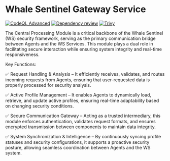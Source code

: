# Whale Sentinel Gateway Service

[![CodeQL Advanced](https://github.com/YangYang-Research/whale-sentinel-gateway-service/actions/workflows/codeql.yml/badge.svg?branch=main)](https://github.com/YangYang-Research/whale-sentinel-gateway-service/actions/workflows/codeql.yml)
[![Dependency review](https://github.com/YangYang-Research/whale-sentinel-gateway-service/actions/workflows/dependency-review.yml/badge.svg?branch=dev)](https://github.com/YangYang-Research/whale-sentinel-gateway-service/actions/workflows/dependency-review.yml)
[![Trivy](https://github.com/YangYang-Research/whale-sentinel-gateway-service/actions/workflows/trivy.yml/badge.svg?branch=main)](https://github.com/YangYang-Research/whale-sentinel-gateway-service/actions/workflows/trivy.yml)

The Central Processing Module is a critical backbone of the Whale Sentinel (WS) security framework, serving as the primary communication bridge between Agents and the WS Services. This module plays a dual role in facilitating secure interaction while ensuring system integrity and real-time responsiveness.

Key Functions:

✅ Request Handling & Analysis – It efficiently receives, validates, and routes incoming requests from Agents, ensuring that user-requested data is properly processed for security analysis.

✅ Active Profile Management – It enables Agents to dynamically load, retrieve, and update active profiles, ensuring real-time adaptability based on changing security conditions.

✅ Secure Communication Gateway – Acting as a trusted intermediary, this module enforces authentication, validates request formats, and ensures encrypted transmission between components to maintain data integrity.

✅ System Synchronization & Intelligence – By continuously syncing profile statuses and security configurations, it supports a proactive security posture, allowing seamless coordination between Agents and the WS system.
